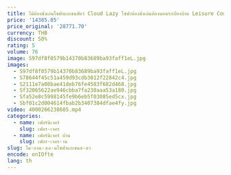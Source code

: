 ```yaml
---
title: ไม้ห้องนั่งเล่นโซฟาแกะขนสัตว์ Cloud Lazy โซฟาห้องนั่งเล่นห้องนอนระเบียงบ้าน Leisure Comfort โซฟาขนาดเล็ก
price: '14385.85'
price_original: '28771.70'
currency: THB
discount: 50%
rating: 5
volume: 76
image: S97df8f0579b14370b83689ba93faff1eL.jpg
images:
  - S97df8f0579b14370b83689ba93faff1eL.jpg
  - S78644f45c51a459d93cdb3012f22842c4.jpg
  - S2111e7a08bae41deb76fe4583f682d468.jpg
  - Sf32065622ae946cbba7fa238aaa53a180.jpg
  - Sfa52e8c5998145fe9b6eb5f03085ed5cx.jpg
  - Sbf01c2d004614fbab2b3407384dfae4fy.jpg
video: 4000266238685.mp4
categories:
  - name: เฟอร์นิเจอร์
    slug: เฟอร-เจอร
  - name: เฟอร์นิเจอร์ บ้าน
    slug: เฟอร-เจอร-าน
slug: ไม-องน-งเล-นโซฟาแกะขนส-ตว
encode: onIOfte
lang: th
---
```

  
